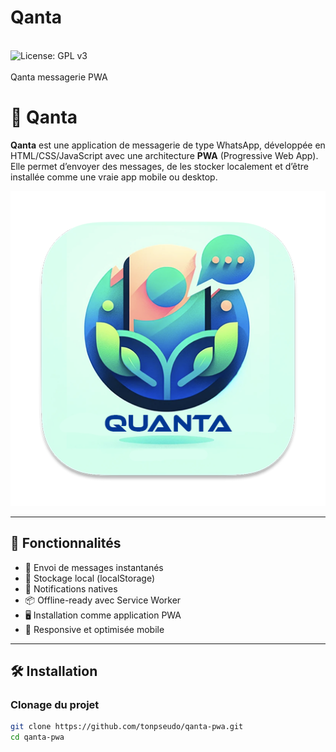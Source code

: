 # Qanta
<br>![License: GPL v3](https://img.shields.io/badge/License-GPLv3-blue.svg) <br><br>
Qanta messagerie PWA


# 📲 Qanta

**Qanta** est une application de messagerie de type WhatsApp, développée en HTML/CSS/JavaScript avec une architecture **PWA** (Progressive Web App). Elle permet d’envoyer des messages, de les stocker localement et d’être installée comme une vraie app mobile ou desktop.

![Qanta Logo](./img/appicon.png)

---

## 🚀 Fonctionnalités

- 💬 Envoi de messages instantanés
- 💾 Stockage local (localStorage)
- 🔔 Notifications natives
- 📦 Offline-ready avec Service Worker
- 🖥️ Installation comme application PWA
- 📱 Responsive et optimisée mobile

---

## 🛠️ Installation

### Clonage du projet

```bash
git clone https://github.com/tonpseudo/qanta-pwa.git
cd qanta-pwa
